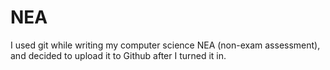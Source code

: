 # NEA
I used git while writing my computer science NEA (non-exam assessment), and decided to upload it to Github after I turned it in.
